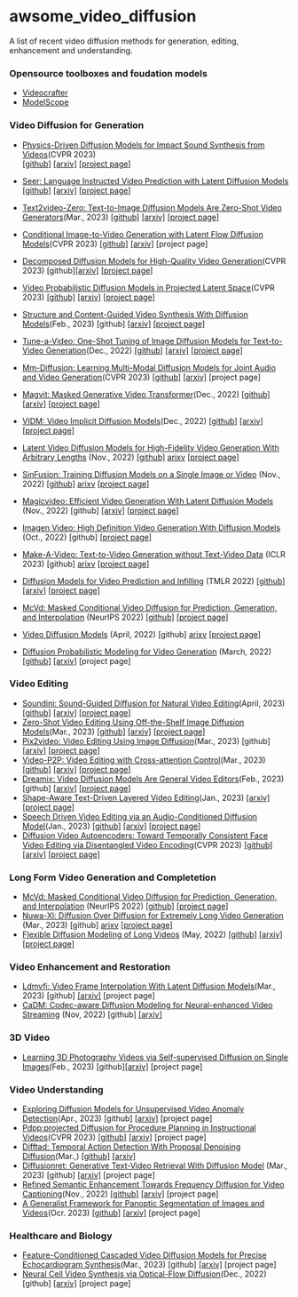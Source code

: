 # awsome_video_diffusion
A list of recent video diffusion methods for generation, editing, enhancement and understanding.


### Opensource toolboxes and foudation models 
+ [Videocrafter](https://github.com/VideoCrafter/VideoCrafter) 
+ [ModelScope](https://modelscope.cn/models/damo/text-to-video-synthesis/summary)

### Video Diffusion for Generation 
+ [Physics-Driven Diffusion Models for Impact Sound Synthesis from Videos](https://arxiv.org/abs/2303.16897)(CVPR 2023)  
  [[github]](https://github.com/sukun1045/video-physics-sound-diffusion) [[arxiv]](https://arxiv.org/abs/2303.16897) [[project page]](https://sukun1045.github.io/video-physics-sound-diffusion/) 

+ [Seer: Language Instructed Video Prediction with Latent Diffusion Models](https://arxiv.org/abs/2303.14897) [[github]](https://seervideodiffusion.github.io/) [[arxiv]](https://arxiv.org/abs/2303.14897) [[project page]](https://seervideodiffusion.github.io/) 
+ [Text2video-Zero: Text-to-Image Diffusion Models Are Zero-Shot Video Generators](https://arxiv.org/abs/2303.13439)(Mar., 2023) [[github]](https://github.com/Picsart-AI-Research/Text2Video-Zero) [[arxiv]](https://arxiv.org/abs/2303.13439) [[project page]](https://text2video-zero.github.io/) 
+ [Conditional Image-to-Video Generation with Latent Flow Diffusion Models](https://arxiv.org/abs/2303.13744)(CVPR 2023) [[github]](https://github.com/nihaomiao/CVPR23_LFDM) [[arxiv]](https://arxiv.org/abs/2303.13744) [project page]
+ [Decomposed Diffusion Models for High-Quality Video Generation](https://arxiv.org/abs/2303.08320)(CVPR 2023) [github][[arxiv]](https://arxiv.org/abs/2303.08320) [[project page]](https://modelscope.cn/models/damo/text-to-video-synthesis/summary) 
+ [Video Probabilistic Diffusion Models in Projected Latent Space](https://arxiv.org/abs/2302.07685)(CVPR 2023) [[github]](https://github.com/sihyun-yu/PVDM) [[arxiv]](https://arxiv.org/abs/2302.07685) [[project page]](https://sihyun.me/PVDM/) 
+ [Structure and Content-Guided Video Synthesis With Diffusion Models](https://arxiv.org/abs/2302.03011)(Feb., 2023) [github] [[arxiv]](https://arxiv.org/abs/2302.03011) [[project page]](https://research.runwayml.com/gen2) 
+ [Tune-a-Video: One-Shot Tuning of Image Diffusion Models for Text-to-Video Generation](https://arxiv.org/abs/2212.11565)(Dec., 2022) [[github]](https://github.com/showlab/Tune-A-Video) [[arxiv]](https://arxiv.org/abs/2212.11565) [[project page]](https://tuneavideo.github.io/) 
+ [Mm-Diffusion: Learning Multi-Modal Diffusion Models for Joint Audio and Video Generation](https://arxiv.org/abs/2212.09478)(CVPR 2023) [[github]](https://github.com/researchmm/MM-Diffusion) [[arxiv]](https://arxiv.org/abs/2212.09478) [project page] 
+ [Magvit: Masked Generative Video Transformer](https://arxiv.org/abs/2212.05199)(Dec., 2022) [[github]](https://github.com/MAGVIT/magvit) [[arxiv]](https://arxiv.org/abs/2212.05199) [[project page]](https://magvit.cs.cmu.edu/) 
+ [VIDM: Video Implicit Diffusion Models](https://arxiv.org/abs/2212.00235)(Dec., 2022) [[github]](https://github.com/MKFMIKU/VIDM) [[arxiv]](https://arxiv.org/abs/2212.00235) [[project page]](https://kfmei.page/vidm/) 
+ [Latent Video Diffusion Models for High-Fidelity Video Generation With Arbitrary Lengths](https://arxiv.org/abs/2211.13221) (Nov., 2022) [[github]](https://github.com/YingqingHe/LVDM) [arixv](https://arxiv.org/abs/2211.13221) [[project page]](https://yingqinghe.github.io/LVDM/)
+ [SinFusion: Training Diffusion Models on a Single Image or Video](https://arxiv.org/abs/2211.11743) (Nov., 2022) [[github]](https://github.com/yanivnik/sinfusion-code) [arixv](https://arxiv.org/abs/2211.11743) [[project page]](https://yanivnik.github.io/sinfusion/)
+ [Magicvideo: Efficient Video Generation With Latent Diffusion Models](https://arxiv.org/abs/2211.11018) (Nov., 2022) [github] [[arxiv]](https://arxiv.org/abs/2211.11018) [[project page]](https://magicvideo.github.io/#)
+ [Imagen Video: High Definition Video Generation With Diffusion Models](https://arxiv.org/abs/2210.02303) (Oct., 2022) [github] [[project page]](https://imagen.research.google/video/)
+ [Make-A-Video: Text-to-Video Generation without Text-Video Data](https://openreview.net/forum?id=nJfylDvgzlq) (ICLR 2023) [github] [arixv](https://openreview.net/forum?id=nJfylDvgzlq) [[project page]](https://makeavideo.studio)
+ [Diffusion Models for Video Prediction and Infilling](https://arxiv.org/abs/2206.07696) (TMLR 2022) [[github]](https://github.com/Tobi-r9/RaMViD) [[arxiv]](https://arxiv.org/abs/2206.07696) [[project page]](https://sites.google.com/view/video-diffusion-prediction)
+ [McVd: Masked Conditional Video Diffusion for Prediction, Generation, and Interpolation](https://arxiv.org/abs/2205.09853) (NeurIPS 2022) [[github]](https://github.com/voletiv/mcvd-pytorch) [[project page]](https://mask-cond-video-diffusion.github.io)
+ [Video Diffusion Models](https://arxiv.org/abs/2204.03458) (April, 2022) [github] [arixv](https://arxiv.org/abs/2204.03458) [[project page]](https://video-diffusion.github.io/)
+ [Diffusion Probabilistic Modeling for Video Generation](https://arxiv.org/abs/2203.09481) (March, 2022) [[github]](https://github.com/buggyyang/RVD) [[arxiv]](https://arxiv.org/abs/2203.09481) [project page]

### Video Editing
+ [Soundini: Sound-Guided Diffusion for Natural Video Editing](https://arxiv.org/abs/2304.06818)(April, 2023) [[github]](https://github.com/kuai-lab/soundini-official) [[arxiv]](https://arxiv.org/abs/2304.06818) [[project page]](https://kuai-lab.github.io/soundini-gallery/) 
+ [Zero-Shot Video Editing Using Off-the-Shelf Image Diffusion Models](https://arxiv.org/abs/2303.17599)(Mar., 2023) [[github]](https://github.com/baaivision/vid2vid-zero) [[arxiv]](https://arxiv.org/abs/2303.17599) [[project page]](https://huggingface.co/spaces/BAAI/vid2vid-zero) 
+ [Pix2video: Video Editing Using Image Diffusion](https://arxiv.org/abs/2303.12688)(Mar., 2023) [github] [[arxiv]](https://arxiv.org/abs/2303.12688) [[project page]](https://duyguceylan.github.io/pix2video.github.io/) 
+ [Video-P2P: Video Editing with Cross-attention Control](https://arxiv.org/abs/2303.04761)(Mar., 2023) [[github]](https://github.com/ShaoTengLiu/Video-P2P) [[arxiv]](https://arxiv.org/abs/2303.04761) [[project page]](https://video-p2p.github.io/) 
+ [Dreamix: Video Diffusion Models Are General Video Editors](https://arxiv.org/abs/2302.01329)(Feb., 2023) [github] [[arxiv]](https://arxiv.org/abs/2302.01329) [[project page]](https://dreamix-video-editing.github.io/) 
+ [Shape-Aware Text-Driven Layered Video Editing](https://arxiv.org/abs/2301.13173)(Jan., 2023) [[arxiv]](https://arxiv.org/abs/2301.13173) [[project page]](https://text-video-edit.github.io/) 
+ [Speech Driven Video Editing via an Audio-Conditioned Diffusion Model](https://arxiv.org/abs/2301.04474)(Jan., 2023) [[github]](https://github.com/DanBigioi/DiffusionVideoEditing) [[arxiv]](https://arxiv.org/abs/2301.04474) [[project page]](https://danbigioi.github.io/DiffusionVideoEditing/) 
+ [Diffusion Video Autoencoders: Toward Temporally Consistent Face Video Editing via Disentangled Video Encoding](https://arxiv.org/abs/2212.02802)(CVPR 2023) [[github]](https://github.com/man805/Diffusion-Video-Autoencoders) [[arxiv]](https://arxiv.org/abs/2212.02802) [[project page]](https://diff-video-ae.github.io/) 


### Long Form Video Generation and Completetion
+ [McVd: Masked Conditional Video Diffusion for Prediction, Generation, and Interpolation](https://arxiv.org/abs/2205.09853) (NeurIPS 2022) [[github]](https://github.com/voletiv/mcvd-pytorch) [[project page]](https://mask-cond-video-diffusion.github.io)
+ [Nuwa-Xl: Diffusion Over Diffusion for Extremely Long Video Generation](https://arxiv.org/abs/2303.12346) (Mar., 2023) [github] [arixv](https://arxiv.org/abs/2303.12346) [[project page]](https://msra-nuwa.azurewebsites.net/#/)
+ [Flexible Diffusion Modeling of Long Videos](https://arxiv.org/abs/2205.11495) (May, 2022) [[github]](https://github.com/plai-group/flexible-video-diffusion-modeling) [[arxiv]](https://arxiv.org/abs/2205.11495) [[project page]](https://fdmolv.github.io/)

### Video Enhancement and Restoration


+ [Ldmvfi: Video Frame Interpolation With Latent Diffusion Models](https://arxiv.org/abs/2303.09508)(Mar., 2023) [github] [[arxiv]](https://arxiv.org/abs/2303.09508) [project page]
+ [CaDM: Codec-aware Diffusion Modeling for Neural-enhanced Video Streaming](https://arxiv.org/abs/2211.08428) (Nov, 2022) [github] [[arxiv]](https://arxiv.org/abs/2211.08428)


### 3D Video
+ [Learning 3D Photography Videos via Self-supervised Diffusion on Single Images](https://arxiv.org/abs/2302.10781)(Feb., 2023) [github][[arxiv]](https://arxiv.org/abs/2302.10781) [project page] 

### Video Understanding

+ [Exploring Diffusion Models for Unsupervised Video Anomaly Detection](https://arxiv.org/abs/2304.05841)(Apr., 2023) [github] [[arxiv]](https://arxiv.org/abs/2304.05841) [project page]
+ [Pdpp:projected Diffusion for Procedure Planning in Instructional Videos](https://arxiv.org/abs/2303.14676)(CVPR 2023) [[github]](https://github.com/MCG-NJU/PDPP) [[arxiv]](https://arxiv.org/abs/2303.14676) [project page]
+ [Difftad: Temporal Action Detection With Proposal Denoising Diffusion](https://arxiv.org/abs/2303.14863)(Mar.,) [[github]](https://github.com/sauradip/DiffusionTAD) [[arxiv]](https://arxiv.org/abs/2303.14863)
+ [Diffusionret: Generative Text-Video Retrieval With Diffusion Model](https://arxiv.org/abs/2303.09867) (Mar., 2023) [github] [[arxiv]](https://arxiv.org/abs/2303.09867) [project page]
+ [Refined Semantic Enhancement Towards Frequency Diffusion for Video Captioning](https://arxiv.org/abs/2211.15076)(Nov., 2022) [[github]](https://github.com/lzp870/RSFD) [[arxiv]](https://arxiv.org/abs/2211.15076) [project page]
+ [A Generalist Framework for Panoptic Segmentation of Images and Videos](https://arxiv.org/abs/2210.06366)(Ocr. 2023) [[github]](https://github.com/google-research/pix2seq) [[arxiv]](https://arxiv.org/abs/2210.06366) [project page]


### Healthcare and Biology
+ [Feature-Conditioned Cascaded Video Diffusion Models for Precise Echocardiogram Synthesis](https://arxiv.org/abs/2303.12644)(Mar., 2023) [github] [[arxiv]](https://arxiv.org/abs/2303.12644) [project page]
+ [Neural Cell Video Synthesis via Optical-Flow Diffusion](https://arxiv.org/abs/2212.03250)(Dec., 2022) [github] [[arxiv]](https://arxiv.org/abs/2212.03250) [project page]
